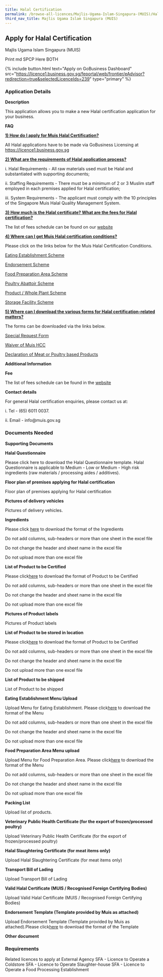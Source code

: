 ```yaml
---
title: Halal Certification
permalink: /browse-all-licences/Majlis-Ugama-Islam-Singapura-(MUIS)/Halal-Certification
third_nav_title: Majlis Ugama Islam Singapura (MUIS)
---
```


## Apply for Halal Certification

Majlis Ugama Islam Singapura (MUIS)

Print md SPCP Here BOTH

{% include button.html text="Apply on GoBusiness Dashboard" src="https://licence1.business.gov.sg/feportal/web/frontier/eAdvisor?redirection=true&selectedLicenceIds=239" type="primary" %}

### Application Details

<p><strong>Description</strong></p>
<p>This application allows you to make a new Halal certification application for your business.</p>
<p><strong>FAQ</strong></p>
<p><strong><u>1) How do I apply for Muis Halal Certification?</u></strong></p>
<p>All Halal applications have to be made via GoBusiness Licensing at <a href="https://licence1.business.gov.sg/">https://licence1.business.gov.sg</a></p>
<p><strong><u>2) What are the requirements of Halal application process?</u></strong></p>
<p>i. Halal Requirements - All raw materials used must be Halal and substantiated with supporting documents;</p>
<p>ii. Staffing Requirements - There must be a minimum of 2 or 3 Muslim staff employed in each premises applied for Halal certification;</p>
<p>iii. System Requirements - The applicant must comply with the 10 principles of the Singapore Muis Halal Quality Management System.</p>
<p><strong><u>3) How much is the Halal certificate? What are the fees for Halal certification?</u></strong></p>
<p>The list of fees schedule can be found on our <a href="https://www.muis.gov.sg/-/media/Files/Halal/Documents/Fees-Revision---WEF-1-Feb-2018.pdf">website</a></p>
<p><strong><u>4) Where can I get Muis Halal certification conditions?</u></strong></p>
<p>Please click on the links below for the Muis Halal Certification Conditions.</p>
<p><a href="https://licence1.business.gov.sg/documents/13101/4170957/HCC_EE_Scheme_Jun2016.pdf/2e55b712-2f56-4306-b07d-e9ea4d9ef6d0">Eating Establishment Scheme</a></p>
<p><a href="https://licence1.business.gov.sg/documents/13101/4170957/HCC-EN_Scheme_Jun2016.pdf/001cf1e0-abe6-4da7-820f-8057e2efa89d">Endorsement Scheme</a></p>
<p><a href="https://licence1.business.gov.sg/documents/13101/4170957/HCC-FPA_Scheme_Jun2016.pdf/6effb908-4a9e-4a97-86b7-fe24dd52d9de">Food Preparation Area Scheme</a></p>
<p><a href="https://licence1.business.gov.sg/documents/13101/4170957/HCC+PA+Scheme+Jun2016.pdf/a7aec888-5765-4bda-b62e-eef3914293d0">Poultry Abattoir Scheme</a></p>
<p><a href="https://licence1.business.gov.sg/documents/13101/4170957/HCC-PRO_WP_Schemes_Jun2016.pdf/ce2f8e0b-c06f-43db-904e-a8f8b46203da">Product / Whole Plant Scheme</a></p>
<p><a href="https://licence1.business.gov.sg/documents/13101/4170957/HCC-SF_Scheme+Jun2016.pdf/e79db944-838b-4e64-95be-ee1a35a7666c">Storage Facility Scheme</a></p>
<p><strong><u>5) Where can I download the various forms for Halal certification-related matters?</u></strong></p>
<p>The forms can be downloaded via the links below.</p>
<p><a href="https://licence1.business.gov.sg/documents/13101/4170957/Special+Request+Form+v6+%28Updated+Jan+2016%29.pdf/1db01b6a-c361-4ad0-b2a6-825583ea107b">Special Request Form</a></p>
<p><a href="https://licence1.business.gov.sg/documents/13101/4170957/Waiver+of+Muis+HCC+v5+%28Updated+Dec+2015%29.pdf/b0d09827-abdd-4f98-b002-8d41bc4a59b1">Waiver of Muis HCC</a></p>
<p><a href="https://licence1.business.gov.sg/documents/13101/4170957/Declaration+of+Meat+or+Poultry+based+Products+v3+%28updated+Dec+2015%29.pdf/13c78604-bc5b-4624-a00e-81b8715a45b0">Declaration of Meat or Poultry based Products</a></p>

**Additional Information**

<p><strong>Fee</strong></p>
<p>The list of fees schedule can be found in the <a href="https://www.muis.gov.sg/Halal/Halal-Certification/Application-Fees" >website</a></p>
<p><strong>Contact details</strong></p>
<p>For general Halal certification enquiries, please contact us at:</p>
<p>i. Tel - (65) 6011 0037.</p>
<p>ii. Email - info@muis.gov.sg</p>

### Documents Needed

<p><strong>Supporting Documents</strong></p>
<p><strong>Halal Questionnaire</strong></p>
<p>Please click here to download the Halal Questionnaire template. Halal Questionnaire is applicable to Medium - Low or Medium - High risk ingredients (raw materials / processing aides / additives).</p>
<p><strong>Floor plan of premises applying for Halal certification</strong></p>
<p>Floor plan of premises applying for Halal certification</p>
<p><strong>Pictures of delivery vehicles</strong></p>
<p>Pictures of delivery vehicles.</p>
<p><strong>Ingredients</strong></p>
<p>Please click <a href="https://licence1.business.gov.sg/feportal/documents/13101/1286083/Import_Items.xls/83bfc8ce-0a72-4ef0-a0a7-5c78ad04b72f"><u>here</u></a> to download the format of the Ingredients</p>
<p>Do not add columns, sub-headers or more than one sheet in the excel file</p>
<p>Do not change the header and sheet name in the excel file</p>
<p>Do not upload more than one excel file</p>
<p><strong>List of Product to be Certified</strong></p>
<p>Please click<a href="https://licence1.business.gov.sg/feportal/documents/13101/1286083/Import_Items.xls/83bfc8ce-0a72-4ef0-a0a7-5c78ad04b72f"><u>here</u></a> to download the format of Product to be Certified</p>
<p>Do not add columns, sub-headers or more than one sheet in the excel file</p>
<p>Do not change the header and sheet name in the excel file</p>
<p>Do not upload more than one excel file</p>
<p><strong>Pictures of Product labels</strong></p>
<p>Pictures of Product labels</p>
<p><strong>List of Product to be stored in location</strong></p>
<p>Please click<a href="https://licence1.business.gov.sg/feportal/documents/13101/1286083/Import_Items.xls/83bfc8ce-0a72-4ef0-a0a7-5c78ad04b72f"><u>here</u></a> to download the format of Product to be Certified</p>
<p>Do not add columns, sub-headers or more than one sheet in the excel file</p>
<p>Do not change the header and sheet name in the excel file</p>
<p>Do not upload more than one excel file</p>
<p><strong>List of Product to be shipped</strong></p>
<p>List of Product to be shipped</p>
<p><strong>Eating Establishment Menu Upload</strong></p>
<p>Upload Menu for Eating Establishment. Please click<a href="https://licence1.business.gov.sg/feportal/documents/13101/1286083/Import_Items.xls/83bfc8ce-0a72-4ef0-a0a7-5c78ad04b72f"><u>here</u></a> to download the format of the Menu</p>
<p>Do not add columns, sub-headers or more than one sheet in the excel file</p>
<p>Do not change the header and sheet name in the excel file</p>
<p>Do not upload more than one excel file</p>
<p><strong>Food Preparation Area Menu upload</strong></p>
<p>Upload Menu for Food Preparation Area. Please click<a href="https://licence1.business.gov.sg/feportal/documents/13101/1286083/Import_Items.xls/83bfc8ce-0a72-4ef0-a0a7-5c78ad04b72f"><u>here</u></a> to download the format of the Menu</p>
<p>Do not add columns, sub-headers or more than one sheet in the excel file</p>
<p>Do not change the header and sheet name in the excel file</p>
<p>Do not upload more than one excel file</p>
<p><strong>Packing List</strong></p>
<p>Upload list of products.</p>
<p><strong>Veterinary Public Health Certificate (for the export of frozen/processed poultry)</strong></p>
<p>Upload Veterinary Public Health Certificate (for the export of frozen/processed poultry)</p>
<p><strong>Halal Slaughtering Certificate (for meat items only)</strong></p>
<p>Upload Halal Slaughtering Certificate (for meat items only)</p>
<p><strong>Transport Bill of Lading</strong></p>
<p>Upload Transport Bill of Lading</p>
<p><strong>Valid Halal Certificate (MUIS / Recognised Foreign Certifying Bodies)</strong></p>
<p>Upload Valid Halal Certificate (MUIS / Recognised Foreign Certifying Bodies)</p>
<p><strong>Endorsement Template (Template provided by Muis as attached)</strong></p>
<p>Upload Endorsement Template (Template provided by Muis as attached).Please click<a href="https://licence1.business.gov.sg/feportal/documents/13101/1286083/TEMPLATE+FOR+ENN+SCHEME.pdf/53064614-4146-464f-9c43-17af0ce0f0fc"><u>here</u></a> to download the format of the Template</p>
<p><strong>Other document</strong></p>


### Requirements

Related licences to apply at External Agency
SFA - Licence to Operate a Coldstore
SFA - Licence to Operate Slaughter-house
SFA - Licence to Operate a Food Processing Establishment


